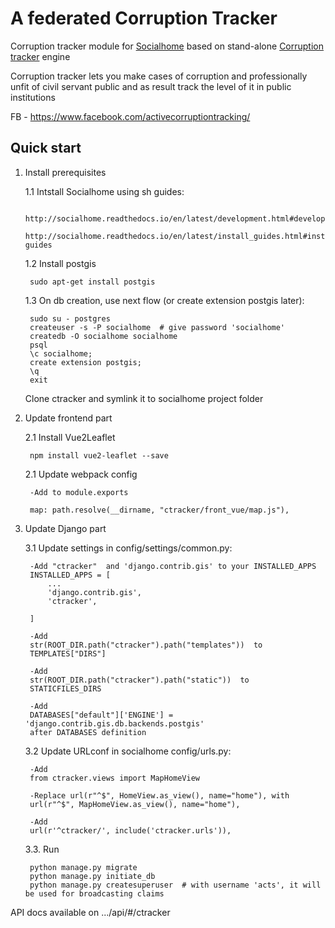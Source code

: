 # A federated Corruption Tracker

Corruption tracker module for [Socialhome](https://github.com/jaywink/socialhome)
based on stand-alone [Corruption tracker](https://github.com/autogestion/corruption_tracker) engine

Corruption tracker lets you make cases of corruption and professionally unfit of civil servant public and as result track the level of it in public institutions

FB - https://www.facebook.com/activecorruptiontracking/


## Quick start

1. Install prerequisites

    1.1 Intstall Socialhome using sh guides:

        http://socialhome.readthedocs.io/en/latest/development.html#development
        http://socialhome.readthedocs.io/en/latest/install_guides.html#install-guides

     1.2 Install postgis

        sudo apt-get install postgis

     1.3 On db creation, use next flow (or create extension postgis later):

        sudo su - postgres
        createuser -s -P socialhome  # give password 'socialhome'
        createdb -O socialhome socialhome
        psql
        \c socialhome;
        create extension postgis;
        \q    
        exit

     Clone ctracker and symlink it to socialhome project folder

2. Update frontend part

    2.1 Install Vue2Leaflet

        npm install vue2-leaflet --save

    2.1 Update webpack config

        -Add to module.exports

        map: path.resolve(__dirname, "ctracker/front_vue/map.js"),

3. Update Django part

    3.1 Update settings in config/settings/common.py:

        -Add "ctracker"  and 'django.contrib.gis' to your INSTALLED_APPS
        INSTALLED_APPS = [
            ...
            'django.contrib.gis',
            'ctracker',
            
        ]

        -Add
        str(ROOT_DIR.path("ctracker").path("templates"))  to
        TEMPLATES["DIRS"]

        -Add
        str(ROOT_DIR.path("ctracker").path("static"))  to
        STATICFILES_DIRS

        -Add
        DATABASES["default"]['ENGINE'] = 'django.contrib.gis.db.backends.postgis'
        after DATABASES definition

    3.2 Update URLconf in socialhome config/urls.py:

        -Add 
        from ctracker.views import MapHomeView

        -Replace url(r"^$", HomeView.as_view(), name="home"), with
        url(r"^$", MapHomeView.as_view(), name="home"),

        -Add
        url(r'^ctracker/', include('ctracker.urls')),
        

    3.3. Run
    
        python manage.py migrate
        python manage.py initiate_db
        python manage.py createsuperuser  # with username 'acts', it will be used for broadcasting claims


API docs available on .../api/#/ctracker